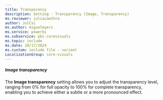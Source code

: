 ```yaml
---
title: Transparency
description: Setting - Transparency (Image, Transparency)
ms.reviewer: juliacawthra
author: JulCsc
ms.author: miguelmyers
ms.service: powerbi
ms.subservice: pbi-corevisuals
ms.topic: include
ms.date: 10/17/2024
ms.custom: include file - variant
LocalizationGroup: core-visuals
---
```

##### Image transparency

The **Image transparency** setting allows you to adjust the transparency level, ranging from 0% for full opacity to 100% for complete transparency, enabling you to achieve either a subtle or a more pronounced effect.
